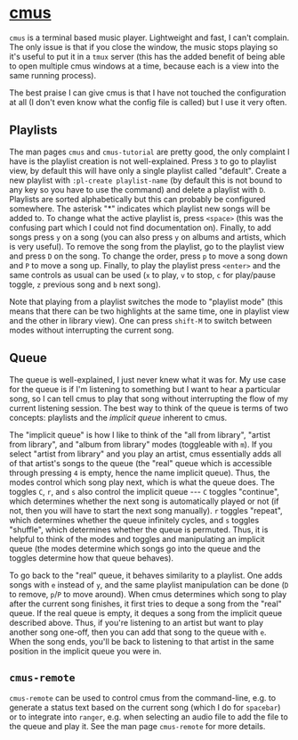 # [cmus](https://cmus.github.io/)

`cmus` is a terminal based music player. Lightweight and fast, I can't
complain. The only issue is that if you close the window, the music stops
playing so it's useful to put it in a `tmux` server (this has the added
benefit of being able to open multiple cmus windows at a time, because
each is a view into the same running process).

The best praise I can give cmus is that I have not touched the configuration at
all (I don't even know what the config file is called) but I use it very often.

## Playlists

The man pages `cmus` and `cmus-tutorial` are pretty good, the only complaint
I have is the playlist creation is not well-explained. Press `3` to go to
playlist view, by default this will have only a single playlist called
"default". Create a new playlist with `:pl-create playlist-name` (by default
this is not bound to any key so you have to use the command) and delete a
playlist with `D`. Playlists are sorted alphabetically but this can probably
be configured somewhere. The asterisk "*" indicates which playlist new songs
will be added to. To change what the active playlist is, press `<space>` (this
was the confusing part which I could not find documentation on). Finally, to
add songs press `y` on a song (you can also press `y` on albums and artists,
which is very useful). To remove the song from the playlist, go to the playlist
view and press `D` on the song. To change the order, press `p` to move a song
down and `P` to move a song up. Finally, to play the playlist press `<enter>`
and the same controls as usual can be used (`x` to play, `v` to stop, `c` for
play/pause toggle, `z` previous song and `b` next song).

Note that playing from a playlist switches the mode to "playlist mode"
(this means that there can be two highlights at the same time, one in
playlist view and the other in library view). One can press `shift-M`
to switch between modes without interrupting the current song.

## Queue

The queue is well-explained, I just never knew what it was for. My use case
for the queue is if I'm listening to something but I want to hear a particular
song, so I can tell cmus to play that song without interrupting the flow of my
current listening session. The best way to think of the queue is terms of two
concepts: playlists and the _implicit queue_ inherent to cmus.

The "implicit queue" is how I like to think of the "all from library",
"artist from library", and "album from library" modes (toggleable with
`m`). If you select "artist from library" and you play an artist, cmus
essentially adds all of that artist's songs to the queue (the "real" queue
which is accessible through pressing `4` is empty, hence the name implicit
queue). Thus, the modes control which song play next, which is what the
queue does. The toggles `C`, `r`, and `s` also control the implicit queue
--- `C` toggles "continue", which determines whether the next song is
automatically played or not (if not, then you will have to start the next
song manually). `r` toggles "repeat", which determines whether the queue
infinitely cycles, and `s` toggles "shuffle", which determines whether the
queue is permuted. Thus, it is helpful to think of the modes and toggles
and manipulating an implicit queue (the modes determine which songs go
into the queue and the toggles determine how that queue behaves).

To go back to the "real" queue, it behaves similarity to a playlist. One adds
songs with `e` instead of `y`, and the same playlist manipulation can be done
(`D` to remove, `p`/`P` to move around). When cmus determines which song to
play after the current song finishes, it first tries to deque a song from the
"real" queue. If the real queue is empty, it deques a song from the implicit
queue described above. Thus, if you're listening to an artist but want to play
another song one-off, then you can add that song to the queue with `e`. When
the song ends, you'll be back to listening to that artist in the same position
in the implicit queue you were in.

## `cmus-remote`
`cmus-remote` can be used to control cmus from the command-line, e.g. to
generate a status text based on the current song (which I do for `spacebar`) or
to integrate into `ranger`, e.g. when selecting an audio file to add the file
to the queue and play it. See the man page `cmus-remote` for more details.

